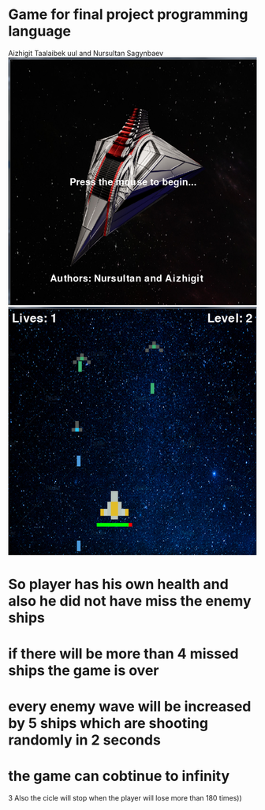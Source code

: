 # Game for final project programming language
 Aizhigit Taalaibek uul and Nursultan Sagynbaev
 ![](https://raw.githubusercontent.com/aizhigit02/Game_for_PL/main/images/1.PNG)
 ![](images/2.png)
# So player has his own health and also he did not have miss the enemy ships
# if there will be more than 4 missed ships the game is over
# every enemy wave will be increased by 5 ships which are shooting randomly in 2 seconds
# the game can cobtinue to infinity 
3 Also the cicle will stop when the player will lose more than 180 times))
